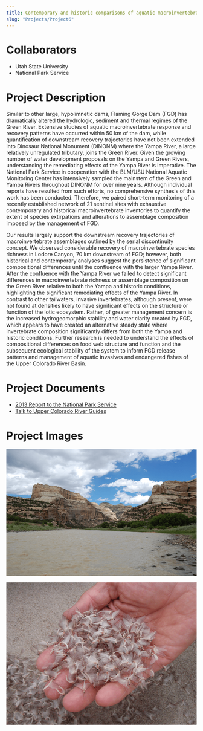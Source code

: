 ```yaml
---
title: Contemporary and historic comparisons of aquatic macroinvertebrates in the regulated Green River and unregulated Yampa River within Dinosaur National Monument
slug: "Projects/Project6"
---
```


# Collaborators

- Utah State University
- National Park Service

# Project Description

Similar to other large, hypolimnetic dams, Flaming Gorge Dam (FGD) has dramatically altered the hydrologic, sediment and thermal regimes of the Green River. Extensive studies of aquatic macroinvertebrate response and recovery patterns have occurred within 50 km of the dam, while quantification of downstream recovery trajectories have not been extended into Dinosaur National Monument (DINONM) where the Yampa River, a large relatively unregulated tributary, joins the Green River. Given the growing number of water development proposals on the Yampa and Green Rivers, understanding the remediating effects of the Yampa River is imperative. The National Park Service in cooperation with the BLM/USU National Aquatic Monitoring Center has intensively sampled the mainstem of the Green and Yampa Rivers throughout DINONM for over nine years. Although individual reports have resulted from such efforts, no comprehensive synthesis of this work has been conducted. Therefore, we paired short-term monitoring of a recently established network of 21 sentinel sites with exhaustive contemporary and historical macroinvertebrate inventories to quantify the extent of species extirpations and alterations to assemblage composition imposed by the management of FGD.

Our results largely support the downstream recovery trajectories of macroinvertebrate assemblages outlined by the serial discontinuity concept. We observed considerable recovery of macroinvertebrate species richness in Lodore Canyon, 70 km downstream of FGD; however, both historical and contemporary analyses suggest the persistence of significant compositional differences until the confluence with the larger Yampa River. After the confluence with the Yampa River we failed to detect significant differences in macroinvertebrate richness or assemblage composition on the Green River relative to both the Yampa and historic conditions, highlighting the significant remediating effects of the Yampa River. In contrast to other tailwaters, invasive invertebrates, although present, were not found at densities likely to have significant effects on the structure or function of the lotic ecosystem. Rather, of greater management concern is the increased hydrogeomorphic stability and water clarity created by FGD, which appears to have created an alternative steady state where invertebrate composition significantly differs from both the Yampa and historic conditions. Further research is needed to understand the effects of compositional differences on food web structure and function and the subsequent ecological stability of the system to inform FGD release patterns and management of aquatic invasives and endangered fishes of the Upper Colorado River Basin.

# Project Documents

- [2013 Report to the National Park Service](/docs/projects/DINO_2013_BMI_Draft_Report_30April2013.pdf)
- [Talk to Upper Colorado River Guides](/docs/projects/River_guides_talk.pdf)

# Project Images

![NPS01](images/projects/nps_01.png)

![NPS02](images/projects/nps02.png)